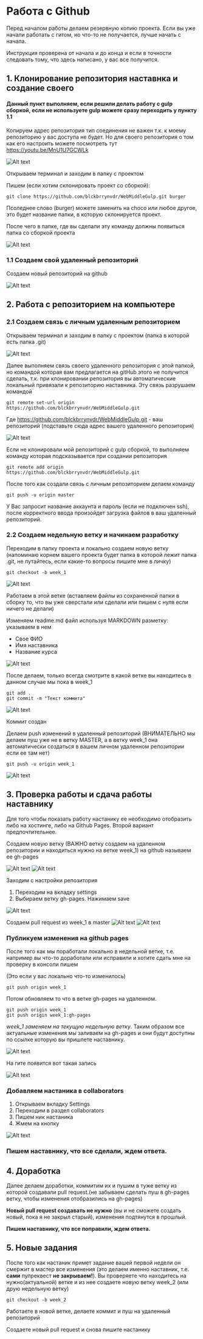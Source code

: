 # Работа с Github

Перед началом работы делаем резервную копию проекта. 
Если вы уже начали работать с гитом, но что-то не получается, лучше начать с начала.

Инструкция проверена от начала и до конца и если в точности следовать тому, что здесь написано, у вас все получится.

## 1. Клонирование репозитория наставнка и создание своего

#### Данный пункт выполняем, если решили делать работу с gulp сборкой, если не используете gulp можете сразу переходить у пункту 1.1

Копируем адрес репозитория тип соединения не важен т.к. к моему репозиторию у вас доступа не будет. Но для своего репозитория о том как его настроить можете посмотреть тут https://youtu.be/MnU1U7GCWLk

![Alt text](https://downloader.disk.yandex.ru/preview/e04b54c46a10c68d0b9d0ea5b70c45b238751d1f18ea20b776f9b35ee6468d10/5cc99daf/1RO3FSj1zOa5MD1aEd1ndxqw6Vc-cZ-qgGC3H97yu_hg6j8pHjflIwDkB94jBgP2UznN3TIB4_ySdeCWsDYPkw%3D%3D?uid=0&filename=1.png&disposition=inline&hash=&limit=0&content_type=image%2Fpng&tknv=v2&size=2048x2048)

Открываем терминал и заходим в папку с проектом

Пишем (если хотим склонировать проект со сборкой):
```{r, engine='bash', count_lines}
git clone https://github.com/blckbrrynvdr/WebMiddleGulp.git burger
```
Псоледнее слово (burger) можете заменить на choco или любое другое, это будет название папки, в которую склонируется проект.

После чего в папке, где вы сделали эту команду должны появиться папка со сборкой проекта

![Alt text](https://downloader.disk.yandex.ru/preview/7756d2168b77fe56313d10d7b13dff2d2e15480d2f0879bf0dbb6f1515e80a09/5cc9aed8/Tz4DGIfOqdhg2K4Uq5SUYmcFOXWTRmJq6rcuz4NSwHK_OhoG_dSElF33v7FGVGL1KGPALc8VKeaN1W2Cy-Dlyg%3D%3D?uid=0&filename=22.png&disposition=inline&hash=&limit=0&content_type=image%2Fpng&tknv=v2&size=2048x2048)


### 1.1 Создаем свой удаленный репозиторий

Создаем новый репозиторий на github

![Alt text](https://downloader.disk.yandex.ru/preview/b5968911a11160f8f8d539ee013b1d2a636097cace18b2ec14890f5b27d133ec/5cc99d73/JM_omLnXkHCqUIFLSABuZ0v-0QJwiITuGs-w8pb9b_1sKrJ8cDcoG5BDB9iQTZUpb4ahm_U0eEaM-t3fyACThQ%3D%3D?uid=0&filename=2.png&disposition=inline&hash=&limit=0&content_type=image%2Fpng&tknv=v2&size=1920x937)

## 2. Работа с репозиторием на компьютере

### 2.1 Создаем связь с личным удаленным репозиторием
Открываем терминал и заходим в папку с проектом (папка в которой есть папка .git)

![Alt text](https://downloader.disk.yandex.ru/preview/319c6a4e1f2fa6a8320c5a07ffa7a65b938a527c3d72cf75e6c6a7776b8a2c78/5cc9a53c/JG5ha30Bu-LmCX3O6tbpgM7Bv15XXQ9tZnyC8B_CDZkntgQqkuY1AyLYxZ7tTesrRPC2hrRLCYgED7_SrdTc3Q%3D%3D?uid=0&filename=3.png&disposition=inline&hash=&limit=0&content_type=image%2Fpng&tknv=v2&size=2048x2048)

Далее выполняем связь своего удаленного репозитория с этой папкой, но командой которая вам предлагается на gitHub этого не получится сделать, т.к. при клонировании репозитория вы автоматические локальный привязали к репозиторию наставника. Эту связь разрушаем командой
```{r, engine='bash', count_lines}
git remote set-url origin https://github.com/blckbrrynvdr/WebMiddleGulp.git
```
Где https://github.com/blckbrrynvdr/WebMiddleGulp.git - ваш репозиторий (подставьте сюда адрес вашего удаленного репозитория)

![Alt text](https://downloader.disk.yandex.ru/preview/67bdc78f9248056ef9d67a9c8101a1bed8628e2f62dd1b93c0e28a59d2f9133b/5cc9af80/LVUaP6cXYtY55MhnSInr5wvpM6tl-bCuBtD1k9m4JwYsiZjeKCDyb-Kp-XRtTSuPPt4j8450LD4TjSsMccykXw%3D%3D?uid=0&filename=4.png&disposition=inline&hash=&limit=0&content_type=image%2Fpng&tknv=v2&size=2048x2048)

Если не клонировали мой репозиторий с gulp сборкой, то выполняем команду которая подсказывается при создании репозитория
```{r, engine='bash', count_lines}
git remote add origin https://github.com/blckbrrynvdr/WebMiddleGulp.git
```

После того как создали связь с личным репозиторием делаем команду
```{r, engine='bash', count_lines}
git push -u origin master
```
У Вас запросит название аккаунта и пароль (если не подключен ssh), после корректного ввода произойдет загрузка файлов в ваш удаленный репозиторий.

### 2.2 Создаем недельную ветку и начинаем разработку

Переходим в папку проекта и локально создаем новую ветку (напоминаю корнем вашего проекта будет папка в которой лежит папка .git, не путайтесь, если какие-то вопросы пишите мне в личку) 

```{r, engine='bash', count_lines}
git checkout -b week_1
```
![Alt text](https://downloader.disk.yandex.ru/preview/0e9b7589a1beadc7f7e1b65580370bb5b6a5489e5a0e7795643cffbc11385496/5cc9b040/409WVYDtMhG-0UN5At9zA6gmVm1Du8vPqQU4pxqbCFVaan5PIzWZWMV3ioPABqV6fKLoLJgV7g1P-QJuZXAX7A%3D%3D?uid=0&filename=5.png&disposition=inline&hash=&limit=0&content_type=image%2Fpng&tknv=v2&size=2048x2048)

Работаем в этой ветке (вставляем файлы из сохраненной папки в сборку то, что вы уже сверстали или сделали или пишем с нуля если ничего не делали)

Изменяем readme.md файл используя MARKDOWN разметку: указываем в нем
* Свое ФИО
* Имя наставника
* Название курса

![Alt text](https://portomebel.ru/upload/loft/7.png)

После делаем, только всегда смотрите в какой ветке вы находитесь в данном случае мы пока в week_1

```{r, engine='bash', count_lines}
git add .
git commit -m "Текст коммита"
```

![Alt text](https://downloader.disk.yandex.ru/preview/8a2d93db11c29eec2f6747eeb1f8fc8e97d511537e899ba9590aea1c64772890/5cc9b0ea/mMpD5WCD_ps_ajxHT80hYrtCOY9YRwiJBhfYCQysAS63aF6Y_llf6INRaXNqg2uqxk_TJKD2vwy8XlKxf65MvA%3D%3D?uid=0&filename=6.png&disposition=inline&hash=&limit=0&content_type=image%2Fpng&tknv=v2&size=958x927)

Коммит создан

Делаем push изменений в удаленный репозиторий (ВНИМАТЕЛЬНО мы делаем пуш уже не в ветку MASTER, а в ветку week_1 она автоматически создаться в вашем личном удаленном репозитории если ее там нет)

```{r, engine='bash', count_lines}
git push -u origin week_1
```

![Alt text](https://downloader.disk.yandex.ru/preview/1c405d0c01fc709ea1222d0bde198644d43896f83891e842a25e76fb63a93526/5cc9b143/PHG-5FVS-TCm9xtwI1gwVBTF8lqOaiAbeqxS_PBHWUd8z7LABe5OtzY24C6_k87eXz6_N-ZQyrMz1CIfDAKZhg%3D%3D?uid=0&filename=7.png&disposition=inline&hash=&limit=0&content_type=image%2Fpng&tknv=v2&size=2048x2048)

## 3. Проверка работы и сдача работы наставнику

Для того чтобы показать работу настанику ее необходимо отобразить либо на хостинге, либо на Github Pages. Второй вариант предпочтительнее.

Создаем новую ветку (ВАЖНО ветку создаем на удаленном репозитории и находиться нужно на ветке week_1) на github называем ее gh-pages

![Alt text](https://portomebel.ru/upload/loft/10.png)
![Alt text](https://portomebel.ru/upload/loft/11.png)

Заходим с настройки репозитория 
1. Переходим на вкладку settings
2. Выбираем ветку gh-pages. Нажимаем save

![Alt text](https://downloader.disk.yandex.ru/preview/fa111df4e8d91f33209c612b21fbcb52a30ff1e12783204f3f221639f9eb70ff/5cc9b206/bnQVsdvfaHWtt-QNje1SjoHVbkARdWD_T9DefsGgB2W35DWUvJJvSFDo32VuQPjfOUEk2kfz5HtVyh_v56ML6w%3D%3D?uid=0&filename=8.png&disposition=inline&hash=&limit=0&content_type=image%2Fpng&tknv=v2&size=2048x2048)

Создаем pull request из week_1 в master
![Alt text](https://downloader.disk.yandex.ru/preview/e1336cf4df1a1ce1690ea11bb4d78df4ef3de22ceae6e6636a0268a531596f49/5cc9b2d6/sYlhvLX46GVnogDbJcn88tyZL-SMeD4874k4In6t20iHfjd0GBbSN47dqjhnSBaC_nakwQ3kay7WzEDk7Cfv6w%3D%3D?uid=0&filename=9.png&disposition=inline&hash=&limit=0&content_type=image%2Fpng&tknv=v2&size=2048x2048)
![Alt text](https://downloader.disk.yandex.ru/preview/6f0d5c7fe0bf5b8b20f7b2a27f18e5f1487773a601d48327e5fdd4cc76580475/5cc9b377/iigDum-mF3BOMpe9zm8p5L26fwkEY6YrPpmGgAfim277v9uatHUd8pKHOVecTaPCcUJzXA0ssWRnxd5Toh6Qpw%3D%3D?uid=0&filename=10.png&disposition=inline&hash=&limit=0&content_type=image%2Fpng&tknv=v2&size=2048x2048)

### Публикуем изменения на github pages ###

После того как мы поработали локально в недельной ветке, т.е. например вы что-то доработали или исправили и хотите сдать мне на проверку в консоли пишем 

(Это если у вас локально что-то изменилось)
```{r, engine='bash', count_lines}
git push origin week_1
```
Потом обновляем то что в ветке gh-pages на удаленном.
```{r, engine='bash', count_lines}
git push origin week_1
git push origin week_1:gh-pages
```
*week_1 заменяем на текущую недельную ветку*. Таким образом все актуальные изменения мы заливаем на gh-pages и они будут доступны по ссылке которую вы пришлете наставнику.

![Alt text](https://downloader.disk.yandex.ru/preview/3e8fb1896a3bf8e81d429f3f6c2cbc3e81d09d04be44e0a6bc83a5b20222fe35/5cc9b3bf/YsCWAgNr1W_327IaE0lq4Na2XN4nQNm8EiUvK4ev8W-msZrKsbFCPI8PMqRpMzXQLyl0YIdaFP694LS3nnazlw%3D%3D?uid=0&filename=11.png&disposition=inline&hash=&limit=0&content_type=image%2Fpng&tknv=v2&size=1133x927)

На гите появится вот такая запись 

![Alt text](https://downloader.disk.yandex.ru/preview/842ae2e18c3109b21960bd6bad973d391ef6984826cfb2af25e46fe59af3c9f2/5cc9b454/Ti3u4UAJZ1nj8oFb4HTRU-EU2MUhcR5cxxzzUHX3-XVQfVxLBtJrGawxdjZom0J6tm65VunCzZ_oj1_Uu6Y4dA%3D%3D?uid=0&filename=12.png&disposition=inline&hash=&limit=0&content_type=image%2Fpng&tknv=v2&size=2048x2048)

### Добавляем настаника в collaborators ###
1. Открываем вкладку Settings
2. Переходим в раздел collaborators
3. Пишем ник настаника 
4. Жмем на кнопку

![Alt text](https://downloader.disk.yandex.ru/preview/3f4b8aa3da1117968133d9ffb39600992ada6b88ddc7bf1fc44191af51469cc8/5cc9b4db/DjycVjG8csSJEO7vBZCy_Xb3rBb4NES0gV41vPrAgx-As5K7LuogmeSGFerXr1psT4jHCzsELrilfi3HCA4uCQ%3D%3D?uid=0&filename=13.png&disposition=inline&hash=&limit=0&content_type=image%2Fpng&tknv=v2&size=2048x2048)

### Пишем наставнику, что все сделали, ждем ответа. ###

## 4. Доработка

Далее делаем доработки, коммитим их и пушим в туже ветку из которой создавали pull request.(не забываем сделать пуш в gh-pages ветку, чтобы изменения отобразились на gh-pages) 

**Новый pull request создавать не нужно** (вы и не сможете создать новый, пока я не закрыл старый), изменения подтянутся в прошлый. 

**Пишем наставнику, что все поправили, ждем ответа.**

## 5. Новые задания

После того как настаник примет задание вашей первой недели он смержит в мастер все изменения (это делаем именно наставник, т.е. **сами** пулреквест **не закрываем!**). 
Вы проверяете что находитесь на нужно(актуальной) ветке и из нее создаете новую ветку week_2 (или друю недельную ветку)
```{r, engine='bash', count_lines}
git checkout -b week_2
```
Работаете в новой ветке, делаете коммит и пуш на удаленный репозиторий 


Создаете новый pull request и снова пишите настанику

